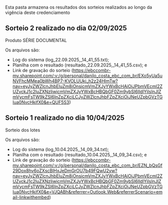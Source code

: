 Esta pasta armazena os resultados dos sorteios realizados ao longo da vigência deste credenciamento

## Sorteio 2 realizado no dia 02/09/2025

Produto SÉRIE DOCUMENTAL

Os arquivos são:

- Log do sistema (log_22.09.2025,_14_41_55.txt);
- Planilha com o resultado (resultado_22.09.2025,_14_41_55.csv); e
- Link de gravação do sorteio (https://ebccombr-my.sharepoint.com/:v:/g/personal/danilo_costa_ebc_com_br/EXo5yUa5uNVFhcMMea0bWh4BP7-KVOLUUkj_h2z24HlmTw?nav=eyJyZWZlcnJhbEluZm8iOnsicmVmZXJyYWxBcHAiOiJPbmVEcml2ZUZvckJ1c2luZXNzIiwicmVmZXJyYWxBcHBQbGF0Zm9ybSI6IldlYiIsInJlZmVycmFsTW9kZSI6InZpZXciLCJyZWZlcnJhbFZpZXciOiJNeUZpbGVzTGlua0NvcHkifX0&e=QUF5S3)


## Sorteio 1 realizado no dia 10/04/2025

Sorteio dos lotes

Os arquivos são:

- Log do sistema (log_10.04.2025,_14_09_34.txt);
- Planilha com o resultado (resultado_10.04.2025,_14_09_34.csv); e
- Link de gravação do sorteio (https://ebccombr-my.sharepoint.com/:v:/g/personal/danilo_costa_ebc_com_br/EZN_bQsGf29Dox8hv6oZXscBlHxJeDmGrOU7b49FQwU2yw?nav=eyJyZWZlcnJhbEluZm8iOnsicmVmZXJyYWxBcHAiOiJPbmVEcml2ZUZvckJ1c2luZXNzIiwicmVmZXJyYWxBcHBQbGF0Zm9ybSI6IldlYiIsInJlZmVycmFsTW9kZSI6InZpZXciLCJyZWZlcnJhbFZpZXciOiJNeUZpbGVzTGlua0NvcHkifX0&e=VJQABh&referrer=Outlook.Web&referrerScenario=email-linkwithembed)
